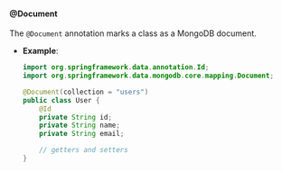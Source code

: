 #### @Document

The `@Document` annotation marks a class as a MongoDB document.

- **Example**:
  ```java
  import org.springframework.data.annotation.Id;
  import org.springframework.data.mongodb.core.mapping.Document;

  @Document(collection = "users")
  public class User {
      @Id
      private String id;
      private String name;
      private String email;

      // getters and setters
  }
  ```

